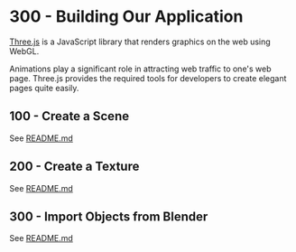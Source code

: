 # 300 - Building Our Application

[Three.js](https://www.educative.io/answers/what-is-threejs) is a JavaScript library that renders graphics on the web using WebGL.

Animations play a significant role in attracting web traffic to one's web page. Three.js provides the required tools for developers to create elegant pages quite easily.

## 100 - Create a Scene

See [README.md](./100/README.md) 

## 200 - Create a Texture

See [README.md](./200/README.md)

## 300 - Import Objects from Blender

See [README.md](./300/README.md)